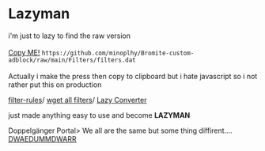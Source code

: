 # Lazyman 
i'm just to lazy to find the raw version
<br></br>
 <a href="https://github.com/minoplhy/Bromite-custom-adblock/raw/main/Filters/filters.dat">Copy ME!</a> 
`https://github.com/minoplhy/Bromite-custom-adblock/raw/main/Filters/filters.dat`
<br></br>
Actually i make the press then copy to clipboard but i hate javascript so i not rather put this on production

[filter-rules](https://github.com/minoplhy/Bromite-custom-adblock/blob/main/filter-rules.txt)/
[wget all filters](https://github.com/minoplhy/Bromite-custom-adblock/blob/main/wget-all-filters.txt)/
[Lazy Converter](https://github.com/minoplhy/Bromite-custom-adblock/blob/main/lazy-converter.txt)

<p>just made anything easy to use and become <b>LAZYMAN</b></p>
Doppelgänger Portal> We all are the same but some thing diffirent.... <a href="https://minoplhy.github.io/lazyman">DWAEDUMMDWARR</a> 
